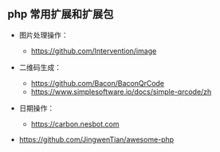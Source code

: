 ## php 常用扩展和扩展包
* 图片处理操作： 
    * https://github.com/Intervention/image

* 二维码生成： 
    * https://github.com/Bacon/BaconQrCode
    * https://www.simplesoftware.io/docs/simple-qrcode/zh

* 日期操作：
    * https://carbon.nesbot.com

* https://github.com/JingwenTian/awesome-php
